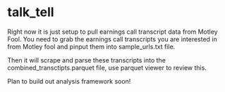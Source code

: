 # talk_tell

Right now it is just setup to pull earnings call transcript data from Motley Fool. You need to grab the earnings call transcripts you are interested in from Motley fool and pinput them into sample_urls.txt file.

Then it will scrape and parse these transcripts into the combined_transctipts.parquet file, use parquet viewer to review this. 

Plan to build out analysis framework soon!
